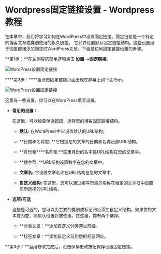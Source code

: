 # Wordpress固定链接设置 - Wordpress教程

在本章中，我们将学习如何在WordPress中设置固定链接。固定链接是一个特定的博客文章或类别使用的永久链接。 它允许设置默认固定链接结构。这些设置用于固定链接添加到您的WordPress文章。下面是访问固定链接设置的步骤。

**第1步：**在左侧导航菜单选项点击 **设置** -&gt;**固定链接**。

![WordPress设置固定链接](../img/1-151021164S6449.png "WordPress设置固定链接")

****第2步：****当点击固定链接页面出现在屏幕上如下面所示。

![WordPress设置固定链接](../img/1-1510211A022344.png "WordPress设置固定链接")

这里有一些设置，你可以在WordPress填写设置。

*   **常用的设置：**

    在这里，可以检查单选按钮，选择您的博客固定链接结构。

    *   **默认:** 在WordPress中它设置默认的URL结构。

    *   **日期和名称型: **它根据您的文章的日期和名称设置URL结构。

    *   **月份和****名称型:**这里月份的名字是URL结构在您的文章中。

    *   **数字型: **URL结构设置数字在您的文章中。

    *   **文章名:** 它设置文章名称在URL结构在您的文章中。

    *   **自定义结构:** 在这里，您可以通过编写所需的名称在给定的文本框中设置您所选择的URL结构。

*   **选项/可选**

    这些是可选的。您可以为主要的类别或标记网址添加自定义结构。如果你的文本框为空，则默认设置将被使用。在这里，你有两个选择。

    *   **分类文章：**添加自定义分类网址前缀。

    *   **标签文章：**添加自定义前到您的标签网址。

**第3步：**当用修改完成后，点击保存更改按钮保存设置固定链接。

 